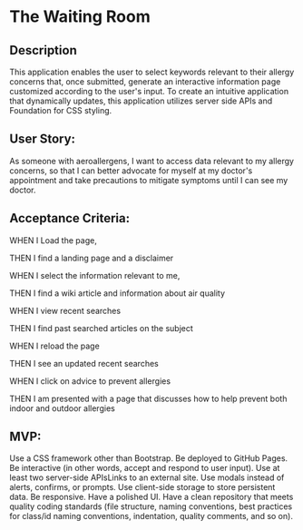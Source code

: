 # The Waiting Room
## Description
This application enables the user to select keywords relevant to their allergy concerns that, once submitted, generate an interactive information page customized according to the user's input. To create an intuitive application that dynamically updates, this application utilizes server side APIs and Foundation for CSS styling. 

## User Story:
As someone with aeroallergens, I want to access data relevant to my allergy concerns, so that I can better advocate for myself at my doctor's appointment and take precautions to mitigate symptoms until I can see my doctor.

## Acceptance Criteria:
WHEN I Load the page,

THEN I find a landing page and a disclaimer

WHEN I select the information relevant to me,

THEN I find a wiki article and information about air quality

WHEN I view recent searches

THEN I find past searched articles on the subject

WHEN I reload the page

THEN I see an updated recent searches

WHEN I click on advice to prevent allergies

THEN I am presented with a page that discusses how to help prevent both indoor and outdoor allergies

## MVP:
Use a CSS framework other than Bootstrap.
Be deployed to GitHub Pages.
Be interactive (in other words, accept and respond to user input).
Use at least two server-side APIsLinks to an external site.
Use modals instead of alerts, confirms, or prompts.
Use client-side storage to store persistent data.
Be responsive.
Have a polished UI.
Have a clean repository that meets quality coding standards (file structure, naming conventions, best practices for class/id naming conventions, indentation, quality comments, and so on).